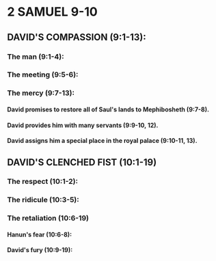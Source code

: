 ---
---
# 2 SAMUEL 9-10
## DAVID\'S COMPASSION (9:1-13): 
###  The man (9:1-4): 
###  The meeting (9:5-6): 
###  The mercy (9:7-13): 
####  David promises to restore all of Saul\'s lands to Mephibosheth (9:7-8). 
####  David provides him with many servants (9:9-10, 12). 
####  David assigns him a special place in the royal palace (9:10-11, 13). 
## DAVID\'S CLENCHED FIST (10:1-19) 
###  The respect (10:1-2): 
###  The ridicule (10:3-5): 
###  The retaliation (10:6-19) 
####  Hanun\'s fear (10:6-8): 
####  David\'s fury (10:9-19): 
